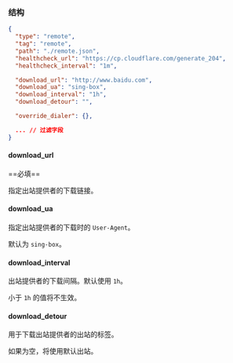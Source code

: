 ### 结构

```json
{
  "type": "remote",
  "tag": "remote",
  "path": "./remote.json",
  "healthcheck_url": "https://cp.cloudflare.com/generate_204",
  "healthcheck_interval": "1m",

  "download_url": "http://www.baidu.com",
  "download_ua": "sing-box",
  "download_interval": "1h",
  "download_detour": "",

  "override_dialer": {},

  ... // 过滤字段
}
```

#### download_url

==必填==

指定出站提供者的下载链接。

#### download_ua

指定出站提供者的下载时的 `User-Agent`。

默认为 `sing-box`。

#### download_interval

出站提供者的下载间隔。默认使用 `1h`。

小于 `1h` 的值将不生效。

#### download_detour

用于下载出站提供者的出站的标签。

如果为空，将使用默认出站。

